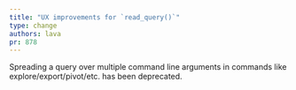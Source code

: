 ```yaml
---
title: "UX improvements for `read_query()`"
type: change
authors: lava
pr: 878
---
```


Spreading a query over multiple command line arguments in commands like
explore/export/pivot/etc. has been deprecated.
